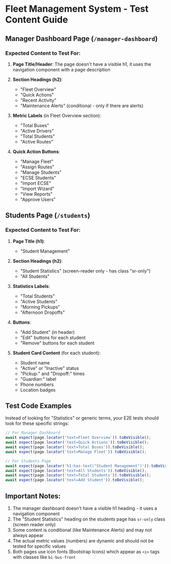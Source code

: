 # Fleet Management System - Test Content Guide

## Manager Dashboard Page (`/manager-dashboard`)

### Expected Content to Test For:

1. **Page Title/Header**: The page doesn't have a visible h1, it uses the navigation component with a page description

2. **Section Headings (h2)**:
   - "Fleet Overview"
   - "Quick Actions"
   - "Recent Activity"
   - "Maintenance Alerts" (conditional - only if there are alerts)

3. **Metric Labels** (in Fleet Overview section):
   - "Total Buses"
   - "Active Drivers"
   - "Total Students"
   - "Active Routes"

4. **Quick Action Buttons**:
   - "Manage Fleet"
   - "Assign Routes"
   - "Manage Students"
   - "ECSE Students"
   - "Import ECSE"
   - "Import Wizard"
   - "View Reports"
   - "Approve Users"

## Students Page (`/students`)

### Expected Content to Test For:

1. **Page Title (h1)**:
   - "Student Management"

2. **Section Headings (h2)**:
   - "Student Statistics" (screen-reader only - has class "sr-only")
   - "All Students"

3. **Statistics Labels**:
   - "Total Students"
   - "Active Students"
   - "Morning Pickups"
   - "Afternoon Dropoffs"

4. **Buttons**:
   - "Add Student" (in header)
   - "Edit" buttons for each student
   - "Remove" buttons for each student

5. **Student Card Content** (for each student):
   - Student name
   - "Active" or "Inactive" status
   - "Pickup:" and "Dropoff:" times
   - "Guardian:" label
   - Phone numbers
   - Location badges

## Test Code Examples

Instead of looking for "Statistics" or generic terms, your E2E tests should look for these specific strings:

```javascript
// For Manager Dashboard
await expect(page.locator('text=Fleet Overview')).toBeVisible();
await expect(page.locator('text=Quick Actions')).toBeVisible();
await expect(page.locator('text=Total Buses')).toBeVisible();
await expect(page.locator('text=Manage Fleet')).toBeVisible();

// For Students Page
await expect(page.locator('h1:has-text("Student Management")')).toBeVisible();
await expect(page.locator('text=All Students')).toBeVisible();
await expect(page.locator('text=Total Students')).toBeVisible();
await expect(page.locator('text=Add Student')).toBeVisible();
```

## Important Notes:

1. The manager dashboard doesn't have a visible h1 heading - it uses a navigation component
2. The "Student Statistics" heading on the students page has `sr-only` class (screen reader only)
3. Some content is conditional (like Maintenance Alerts) and may not always appear
4. The actual metric values (numbers) are dynamic and should not be tested for specific values
5. Both pages use icon fonts (Bootstrap Icons) which appear as `<i>` tags with classes like `bi-bus-front`